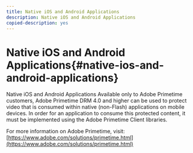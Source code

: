 ```yaml
---
title: Native iOS and Android Applications
description: Native iOS and Android Applications
copied-description: yes
---
```


# Native iOS and Android Applications{#native-ios-and-android-applications}

Native iOS and Android Applications Available only to Adobe Primetime customers, Adobe Primetime DRM 4.0 and higher can be used to protect video that is consumed within native (non-Flash) applications on mobile devices. In order for an application to consume this protected content, it must be implemented using the Adobe Primetime Client libraries.

For more information on Adobe Primetime, visit: [https://www.adobe.com/solutions/primetime.html](https://www.adobe.com/solutions/primetime.html) 
